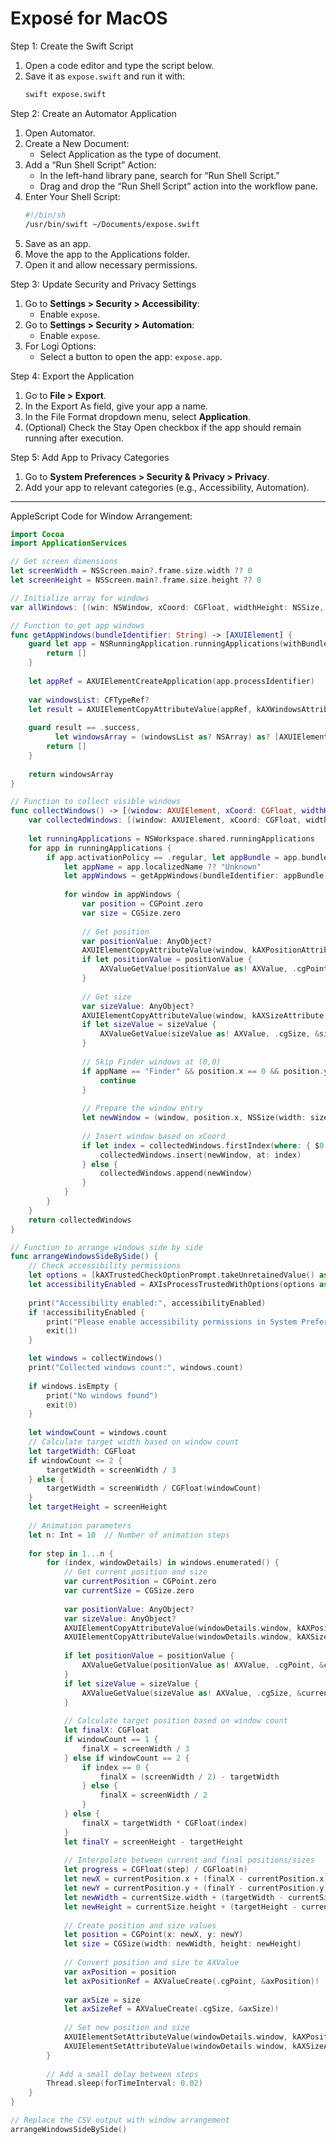 # Exposé for MacOS

Step 1: Create the Swift Script  
1. Open a code editor and type the script below.  
2. Save it as `expose.swift` and run it with:  
   ```bash
   swift expose.swift
   ```

Step 2: Create an Automator Application  
1. Open Automator.  
2. Create a New Document:  
   - Select Application as the type of document.  
3. Add a “Run Shell Script” Action:  
   - In the left-hand library pane, search for “Run Shell Script.”  
   - Drag and drop the “Run Shell Script” action into the workflow pane.  
4. Enter Your Shell Script:  
   ```bash
   #!/bin/sh
   /usr/bin/swift ~/Documents/expose.swift
   ```
5. Save as an app.  
6. Move the app to the Applications folder.  
7. Open it and allow necessary permissions.  

Step 3: Update Security and Privacy Settings  
1. Go to **Settings > Security > Accessibility**:  
   - Enable `expose`.  
2. Go to **Settings > Security > Automation**:  
   - Enable `expose`.  
3. For Logi Options:  
   - Select a button to open the app: `expose.app`.  

Step 4: Export the Application  
1. Go to **File > Export**.  
2. In the Export As field, give your app a name.  
3. In the File Format dropdown menu, select **Application**.  
4. (Optional) Check the Stay Open checkbox if the app should remain running after execution.  

Step 5: Add App to Privacy Categories  
1. Go to **System Preferences > Security & Privacy > Privacy**.  
2. Add your app to relevant categories (e.g., Accessibility, Automation).  

---

AppleScript Code for Window Arrangement:  

```swift
import Cocoa
import ApplicationServices

// Get screen dimensions
let screenWidth = NSScreen.main?.frame.size.width ?? 0
let screenHeight = NSScreen.main?.frame.size.height ?? 0

// Initialize array for windows
var allWindows: [(win: NSWindow, xCoord: CGFloat, widthHeight: NSSize, appName: String)] = []

// Function to get app windows
func getAppWindows(bundleIdentifier: String) -> [AXUIElement] {
    guard let app = NSRunningApplication.runningApplications(withBundleIdentifier: bundleIdentifier).first else {
        return []
    }
    
    let appRef = AXUIElementCreateApplication(app.processIdentifier)
    
    var windowsList: CFTypeRef?
    let result = AXUIElementCopyAttributeValue(appRef, kAXWindowsAttribute as CFString, &windowsList)
    
    guard result == .success,
          let windowsArray = (windowsList as? NSArray) as? [AXUIElement] else {
        return []
    }
    
    return windowsArray
}

// Function to collect visible windows
func collectWindows() -> [(window: AXUIElement, xCoord: CGFloat, widthHeight: NSSize, appName: String)] {
    var collectedWindows: [(window: AXUIElement, xCoord: CGFloat, widthHeight: NSSize, appName: String)] = []
    
    let runningApplications = NSWorkspace.shared.runningApplications
    for app in runningApplications {
        if app.activationPolicy == .regular, let appBundle = app.bundleIdentifier {
            let appName = app.localizedName ?? "Unknown"
            let appWindows = getAppWindows(bundleIdentifier: appBundle)
            
            for window in appWindows {
                var position = CGPoint.zero
                var size = CGSize.zero
                
                // Get position
                var positionValue: AnyObject?
                AXUIElementCopyAttributeValue(window, kAXPositionAttribute as CFString, &positionValue)
                if let positionValue = positionValue {
                    AXValueGetValue(positionValue as! AXValue, .cgPoint, &position)
                }
                
                // Get size
                var sizeValue: AnyObject?
                AXUIElementCopyAttributeValue(window, kAXSizeAttribute as CFString, &sizeValue)
                if let sizeValue = sizeValue {
                    AXValueGetValue(sizeValue as! AXValue, .cgSize, &size)
                }
                
                // Skip Finder windows at (0,0)
                if appName == "Finder" && position.x == 0 && position.y == 0 {
                    continue
                }
                
                // Prepare the window entry
                let newWindow = (window, position.x, NSSize(width: size.width, height: size.height), appName)
                
                // Insert window based on xCoord
                if let index = collectedWindows.firstIndex(where: { $0.xCoord > position.x }) {
                    collectedWindows.insert(newWindow, at: index)
                } else {
                    collectedWindows.append(newWindow)
                }
            }
        }
    }
    return collectedWindows
}

// Function to arrange windows side by side
func arrangeWindowsSideBySide() {
    // Check accessibility permissions
    let options = [kAXTrustedCheckOptionPrompt.takeUnretainedValue() as String: true]
    let accessibilityEnabled = AXIsProcessTrustedWithOptions(options as CFDictionary)
    
    print("Accessibility enabled:", accessibilityEnabled)
    if !accessibilityEnabled {
        print("Please enable accessibility permissions in System Preferences")
        exit(1)
    }

    let windows = collectWindows()
    print("Collected windows count:", windows.count)
    
    if windows.isEmpty {
        print("No windows found")
        exit(0)
    }
    
    let windowCount = windows.count
    // Calculate target width based on window count
    let targetWidth: CGFloat
    if windowCount <= 2 {
        targetWidth = screenWidth / 3
    } else {
        targetWidth = screenWidth / CGFloat(windowCount)
    }
    let targetHeight = screenHeight
    
    // Animation parameters
    let n: Int = 10  // Number of animation steps
    
    for step in 1...n {
        for (index, windowDetails) in windows.enumerated() {
            // Get current position and size
            var currentPosition = CGPoint.zero
            var currentSize = CGSize.zero
            
            var positionValue: AnyObject?
            var sizeValue: AnyObject?
            AXUIElementCopyAttributeValue(windowDetails.window, kAXPositionAttribute as CFString, &positionValue)
            AXUIElementCopyAttributeValue(windowDetails.window, kAXSizeAttribute as CFString, &sizeValue)
            
            if let positionValue = positionValue {
                AXValueGetValue(positionValue as! AXValue, .cgPoint, &currentPosition)
            }
            if let sizeValue = sizeValue {
                AXValueGetValue(sizeValue as! AXValue, .cgSize, &currentSize)
            }
            
            // Calculate target position based on window count
            let finalX: CGFloat
            if windowCount == 1 {
                finalX = screenWidth / 3
            } else if windowCount == 2 {
                if index == 0 {
                    finalX = (screenWidth / 2) - targetWidth
                } else {
                    finalX = screenWidth / 2
                }
            } else {
                finalX = targetWidth * CGFloat(index)
            }
            let finalY = screenHeight - targetHeight
            
            // Interpolate between current and final positions/sizes
            let progress = CGFloat(step) / CGFloat(n)
            let newX = currentPosition.x + (finalX - currentPosition.x) * progress
            let newY = currentPosition.y + (finalY - currentPosition.y) * progress
            let newWidth = currentSize.width + (targetWidth - currentSize.width) * progress
            let newHeight = currentSize.height + (targetHeight - currentSize.height) * progress
            
            // Create position and size values
            let position = CGPoint(x: newX, y: newY)
            let size = CGSize(width: newWidth, height: newHeight)
            
            // Convert position and size to AXValue
            var axPosition = position
            let axPositionRef = AXValueCreate(.cgPoint, &axPosition)!
            
            var axSize = size
            let axSizeRef = AXValueCreate(.cgSize, &axSize)!
            
            // Set new position and size
            AXUIElementSetAttributeValue(windowDetails.window, kAXPositionAttribute as CFString, axPositionRef)
            AXUIElementSetAttributeValue(windowDetails.window, kAXSizeAttribute as CFString, axSizeRef)
        }
        
        // Add a small delay between steps
        Thread.sleep(forTimeInterval: 0.02)
    }
}

// Replace the CSV output with window arrangement
arrangeWindowsSideBySide()
```